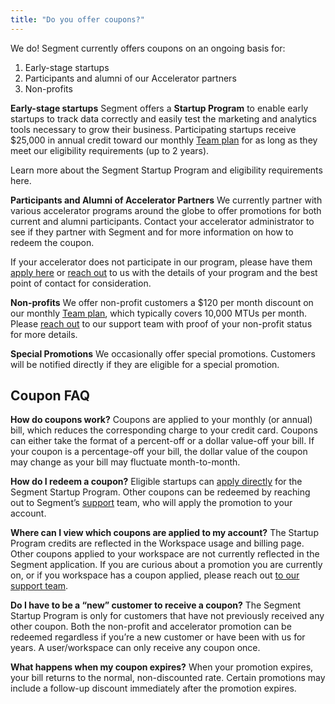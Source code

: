 ```yaml
---
title: "Do you offer coupons?"
---
```


We do! Segment currently offers coupons on an ongoing basis for:


1. Early-stage startups
2. Participants and alumni of our Accelerator partners
3. Non-profits

**Early-stage startups**
Segment offers a **Startup Program** to enable early startups to track data correctly and easily test the marketing and analytics tools necessary to grow their business. Participating startups receive $25,000 in annual credit toward our monthly [Team plan](https://segment.com/pricing/) for as long as they meet our eligibility requirements (up to 2 years). 

Learn more about the Segment Startup Program and eligibility requirements here.

**Participants and Alumni of Accelerator Partners**
We currently partner with various accelerator programs around the globe to offer promotions for both current and alumni participants. Contact your accelerator administrator to see if they partner with Segment and for more information on how to redeem the coupon. 

If your accelerator does not participate in our program, please have them [apply here](https://airtable.com/shr84MIvVo4k8xbaO) or [reach out](https://segment.com/help/contact) to us with the details of your program and the best point of contact for consideration.

**Non-profits**
We offer non-profit customers a $120 per month discount on our monthly [Team plan](https://segment.com/pricing/), which typically covers 10,000 MTUs per month. Please [reach out](https://segment.com/help/contact) to our support team with proof of your non-profit status for more details.

**Special Promotions**
We occasionally offer special promotions. Customers will be notified directly if they are eligible for a special promotion.


## Coupon FAQ

**How do coupons work?**
Coupons are applied to your monthly (or annual) bill, which reduces the corresponding charge to your credit card. Coupons can either take the format of a percent-off or a dollar value-off your bill. If your coupon is a percentage-off your bill, the dollar value of the coupon may change as your bill may fluctuate month-to-month.

**How do I redeem a coupon?**
Eligible startups can [apply directly](http://segment.com/industry/startups) for the Segment Startup Program. Other coupons can be redeemed by reaching out to Segment’s [support](https://segment.com/contact/billing) team, who will apply the promotion to your account.

**Where can I view which coupons are applied to my account?**
The Startup Program credits are reflected in the Workspace usage and billing page. Other coupons applied to your workspace are not currently reflected in the Segment application. If you are curious about a promotion you are currently on, or if you workspace has a coupon applied, please reach out [to our support team](https://segment.com/contact/billing).

**Do I have to be a “new” customer to receive a coupon?**
The Segment Startup Program is only for customers that have not previously received any other coupon. Both the non-profit and accelerator promotion can be redeemed regardless if you’re a new customer or have been with us for years. A user/workspace can only receive any coupon once.

**What happens when my coupon expires?**
When your promotion expires, your bill returns to the normal, non-discounted rate. Certain promotions may include a follow-up discount immediately after the promotion expires.
